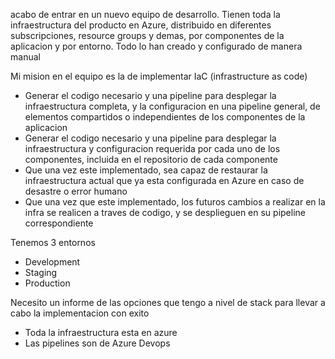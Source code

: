acabo de entrar en un nuevo equipo de desarrollo. 
Tienen toda la infraestructura del producto en Azure, distribuido en diferentes subscripciones, resource groups y demas, por componentes de la aplicacion y por entorno.
Todo lo han creado y configurado de manera manual

Mi mision en el equipo es la de implementar IaC (infrastructure as code)
- Generar el codigo necesario y una pipeline para desplegar la infraestructura completa, y la configuracion en una pipeline general, de elementos compartidos o independientes de los componentes de la aplicacion
- Generar el codigo necesario y una pipeline para desplegar la infraestructura y configuracion requerida por cada uno de los componentes, incluida en el repositorio de cada componente
- Que una vez este implementado, sea capaz de restaurar la infraestructura actual que ya esta configurada en Azure en caso de desastre o error humano
- Que una vez que este implementado, los futuros cambios a realizar en la infra se realicen a traves de codigo, y se desplieguen en su pipeline correspondiente

Tenemos 3 entornos
- Development
- Staging
- Production

Necesito un informe de las opciones que tengo a nivel de stack para llevar a cabo la implementacion con exito

- Toda la infraestructura esta en azure
- Las pipelines son de Azure Devops